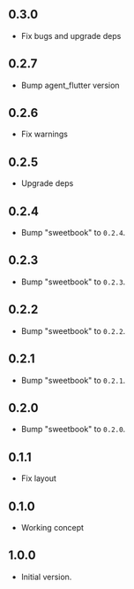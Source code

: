 ## 0.3.0

 - Fix bugs and upgrade deps

## 0.2.7

 - Bump agent_flutter version

## 0.2.6

 - Fix warnings

## 0.2.5

 - Upgrade deps

## 0.2.4

 - Bump "sweetbook" to `0.2.4`.

## 0.2.3

 - Bump "sweetbook" to `0.2.3`.

## 0.2.2

 - Bump "sweetbook" to `0.2.2`.

## 0.2.1

 - Bump "sweetbook" to `0.2.1`.

## 0.2.0

 - Bump "sweetbook" to `0.2.0`.

## 0.1.1

 - Fix layout

## 0.1.0

 - Working concept

## 1.0.0

- Initial version.
